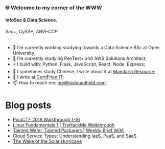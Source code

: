 ### 🌐 Welcome to my corner of the WWW
#### InfoSec & Data Science. 
###### Sec+, CySA+, AWS-CCP

<!--
**Coolfield/coolfield** is a ✨ _special_ ✨ repository because its `README.md` (this file) appears on your GitHub profile.
-->

<!-- Here are some ideas to get you started: -->

- 🔭 I’m currently working studying towards a Data Science BSc at Open University;
- 🌱 I’m currently studying PenTest+ and AWS Solutions Architect;
- ⚡ I build with: Python, Flask, JavaScript, React, Node, Express;
- 🥮 I sometimes study Chinese, I write about it at [Mandarin Resource](https://mandarinresource.com);
- 📝 I write at [CertiFried IT](https://certifriedit.com/);
- 📫 How to reach me: me@joshcaulfield.com;
<!-- - 👯 I’m looking to collaborate on vertical farming automation; -->
<!-- - 🤔 I’m looking for help with ; -->
<!-- - 💬 Ask me about ...; -->
# Blog posts
<!-- BLOG-POST-LIST:START -->
- [PicoCTF 2018 Walkthrough 1-16](https://certifriedit.com/picoctf-walkthrough-1-16/)
- [Linux Fundamentals 1 | TryHackMe Walkthrough](https://certifriedit.com/thm-linux-fundamentals-1/)
- [Tainted Water, Tainted Packages | Weekly Brief W06](https://certifriedit.com/tainted-water-tainted-packages-weekly-brief-w06/)
- [Cloud Service Types: Understanding IaaS, PaaS, and SaaS](https://certifriedit.com/cloud-service-types-iaas-paas-saas/)
- [The Wake of the Solar Hurricane](https://certifriedit.com/brief-1-the-wake-of-the-solar-hurricane/)
<!-- BLOG-POST-LIST:END -->
